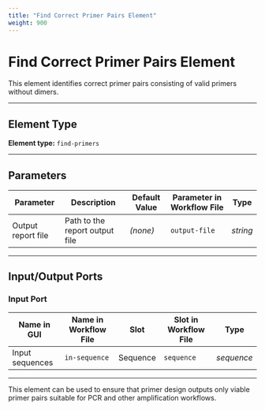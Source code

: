 ```yaml
---
title: "Find Correct Primer Pairs Element"
weight: 900
---
```


# Find Correct Primer Pairs Element

This element identifies correct primer pairs consisting of valid primers without dimers.

---

## Element Type

**Element type:** `find-primers`

---

## Parameters

| **Parameter**      | **Description**                | **Default Value** | **Parameter in Workflow File** | **Type** |
|--------------------|--------------------------------|-------------------|--------------------------------|----------|
| Output report file | Path to the report output file | *(none)*          | `output-file`                  | _string_ |

---

## Input/Output Ports

### Input Port

| **Name in GUI** | **Name in Workflow File** | **Slot** | **Slot in Workflow File** | **Type**   |
|-----------------|---------------------------|----------|---------------------------|------------|
| Input sequences | `in-sequence`             | Sequence | `sequence`                | _sequence_ |

---

This element can be used to ensure that primer design outputs only viable primer pairs suitable for PCR and other amplification workflows.
